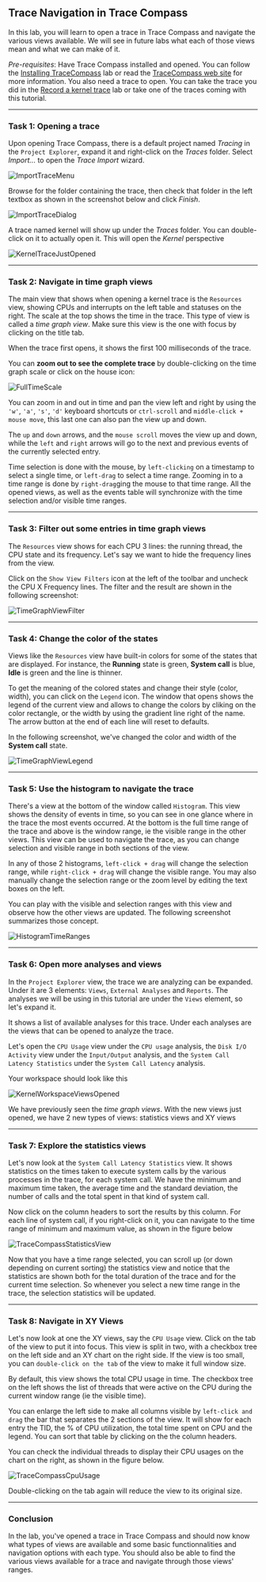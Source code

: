 ## Trace Navigation in Trace Compass

In this lab, you will learn to open a trace in Trace Compass and navigate the various views available. We will see in future labs what each of those views mean and what we can make of it.

*Pre-requisites*: Have Trace Compass installed and opened. You can follow the [Installing TraceCompass](../006-installing-tracecompass) lab or read the [TraceCompass web site](http://tracecompass.org) for more information. You also need a trace to open. You can take the trace you did in the [Record a kernel trace](../003-record-kernel-trace-lttng) lab or take one of the traces coming with this tutorial.

- - -

### Task 1: Opening a trace

Upon opening Trace Compass, there is a default project named *Tracing* in the ``Project Explorer``, expand it and right-click on the *Traces* folder. Select *Import...* to open the *Trace Import* wizard.

![ImportTraceMenu](screenshots/importTraceMenu.png "Trace Compass Import Trace Menu")

Browse for the folder containing the trace, then check that folder in the left textbox as shown in the screenshot below and click *Finish*.

![ImportTraceDialog](screenshots/importTraceDialog.png "Trace Compass Import Trace Dialog")

A trace named kernel will show up under the *Traces* folder. You can double-click on it to actually open it. This will open the *Kernel* perspective

![KernelTraceJustOpened](screenshots/kernelTraceJustOpened.png "Kernel Trace Just Opened")

- - -

### Task 2: Navigate in time graph views

The main view that shows when opening a kernel trace is the ``Resources`` view, showing CPUs and interrupts on the left table and statuses on the right. The scale at the top shows the time in the trace. This type of view is called a *time graph view*. Make sure this view is the one with focus by clicking on the title tab.

When the trace first opens, it shows the first 100 milliseconds of the trace.

You can **zoom out to see the complete trace** by double-clicking on the time graph scale or click on the house icon:

![FullTimeScale](screenshots/fullTimeScale.png "Time Graph View Reset Time Scale")

You can zoom in and out in time and pan the view left and right by using the ``'w'``, ``'a'``, ``'s'``, ``'d'`` keyboard shortcuts or ``ctrl-scroll`` and ``middle-click + mouse move``, this last one can also pan the view up and down.

The ``up`` and ``down`` arrows, and the ``mouse scroll`` moves the view up and down, while the ``left`` and ``right`` arrows will go to the next and previous events of the currently selected entry.

Time selection is done with the mouse, by ``left-clicking`` on a timestamp to select a single time, or ``left-drag`` to select a time range. Zooming in to a time range is done by ``right-drag``ging the mouse to that time range. All the opened views, as well as the events table will synchronize with the time selection and/or visible time ranges.

- - -

### Task 3: Filter out some entries in time graph views

The ``Resources`` view shows for each CPU 3 lines: the running thread, the CPU state and its frequency. Let's say we want to hide the frequency lines from the view.

Click on the ``Show View Filters`` icon at the left of the toolbar and uncheck the CPU X Frequency lines. The filter and the result are shown in the following screenshot:

![TimeGraphViewFilter](screenshots/timeGraphViewFilter.png "Time Graph View Filter")

- - -

### Task 4: Change the color of the states

Views like the ``Resources`` view have built-in colors for some of the states that are displayed. For instance, the **Running** state is green, **System call** is blue, **Idle** is green and the line is thinner.

To get the meaning of the colored states and change their style (color, width), you can click on the ``Legend`` icon. The window that opens shows the legend of the current view and allows to change the colors by cliking on the color rectangle, or the width by using the gradient line right of the name. The arrow button at the end of each line will reset to defaults.

In the following screenshot, we've changed the color and width of the **System call** state.

![TimeGraphViewLegend](screenshots/timeGraphViewLegend.png "Time Graph View Legend")

- - -

### Task 5: Use the histogram to navigate the trace

There's a view at the bottom of the window called ``Histogram``. This view shows the density of events in time, so you can see in one glance where in the trace the most events occurred. At the bottom is the full time range of the trace and above is the window range, ie the visible range in the other views. This view can be used to navigate the trace, as you can change selection and visible range in both sections of the view.

In any of those 2 histograms, ``left-click + drag`` will change the selection range, while ``right-click + drag`` will change the visible range. You may also manually change the selection range or the zoom level by editing the text boxes on the left.

You can play with the visible and selection ranges with this view and observe how the other views are updated. The following screenshot summarizes those concept.

![HistogramTimeRanges](screenshots/histogramTimeRanges.png "Time Ranges With The Histogram View")

- - -

### Task 6: Open more analyses and views

In the ``Project Explorer`` view, the trace we are analyzing can be expanded. Under it are 3 elements: ``Views``, ``External Analyses`` and ``Reports``. The analyses we will be using in this tutorial are under the ``Views`` element, so let's expand it.

It shows a list of available analyses for this trace. Under each analyses are the views that can be opened to analyze the trace.

Let's open the ``CPU Usage`` view under the ``CPU usage`` analysis, the ``Disk I/O Activity`` view under the ``Input/Output`` analysis, and the ``System Call Latency Statistics`` under the ``System Call Latency`` analysis.

Your workspace should look like this

![KernelWorkspaceViewsOpened](screenshots/kernelWorkspaceViewsOpened.png "Workspace after opening some views")

We have previously seen the *time graph views*. With the new views just opened, we have 2 new types of views: statistics views and XY views

- - -

### Task 7: Explore the statistics views

Let's now look at the ``System Call Latency Statistics`` view. It shows statistics on the times taken to execute system calls by the various processes in the trace, for each system call. We have the minimum and maximum time taken, the average time and the standard deviation, the number of calls and the total spent in that kind of system call.

Now click on the column headers to sort the results by this column. For each line of system call, if you right-click on it, you can navigate to the time range of minimum and maximum value, as shown in the figure below

![TraceCompassStatisticsView](screenshots/traceCompassStatisticsView.png "Statistics View Go To Maximum")

Now that you have a time range selected, you can scroll up (or down depending on current sorting) the statistics view and notice that the statistics are shown both for the total duration of the trace and for the current time selection. So whenever you select a new time range in the trace, the selection statistics will be updated.

- - -

### Task 8: Navigate in XY Views

Let's now look at one the XY views, say the ``CPU Usage`` view. Click on the tab of the view to put it into focus. This view is split in two, with a checkbox tree on the left side and an XY chart on the right side. If the view is too small, you can ``double-click on the tab`` of the view to make it full window size.

By default, this view shows the total CPU usage in time. The checkbox tree on the left shows the list of threads that were active on the CPU during the current window range (ie the visible time).

You can enlarge the left side to make all columns visible by ``left-click and drag`` the bar that separates the 2 sections of the view. It will show for each entry the TID, the % of CPU utilization, the total time spent on CPU and the legend. You can sort that table by clicking on the the column headers.

You can check the individual threads to display their CPU usages on the chart on the right, as shown in the figure below.

![TraceCompassCpuUsage](screenshots/traceCompassCpuUsage.png "CPU Usage view")

Double-clicking on the tab again will reduce the view to its original size.

- - -

### Conclusion

In the lab, you've opened a trace in Trace Compass and should now know what types of views are available and some basic functionnalities and navigation options with each type. You should also be able to find the various views available for a trace and navigate through those views' ranges.
